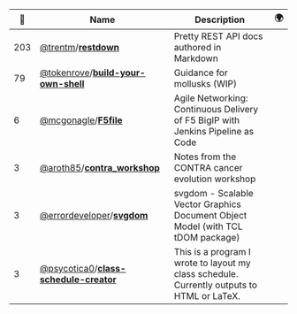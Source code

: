 |:star2: | Name | Description | 🌍|
|---|---|---|---|
|203|[@trentm](https://github.com/trentm)/[**restdown**](https://github.com/trentm/restdown)|Pretty REST API docs authored in Markdown||
|79|[@tokenrove](https://github.com/tokenrove)/[**build-your-own-shell**](https://github.com/tokenrove/build-your-own-shell)|Guidance for mollusks (WIP)||
|6|[@mcgonagle](https://github.com/mcgonagle)/[**F5file**](https://github.com/mcgonagle/F5file)|Agile Networking: Continuous Delivery of F5 BigIP with Jenkins Pipeline as Code||
|3|[@aroth85](https://github.com/aroth85)/[**contra_workshop**](https://github.com/aroth85/contra_workshop)|Notes from the CONTRA cancer evolution workshop||
|3|[@errordeveloper](https://github.com/errordeveloper)/[**svgdom**](https://github.com/errordeveloper/svgdom)|svgdom - Scalable Vector Graphics Document Object Model (with TCL tDOM package)||
|3|[@psycotica0](https://github.com/psycotica0)/[**class-schedule-creator**](https://github.com/psycotica0/class-schedule-creator)|This is a program I wrote to layout my class schedule. Currently outputs to HTML or LaTeX.||


